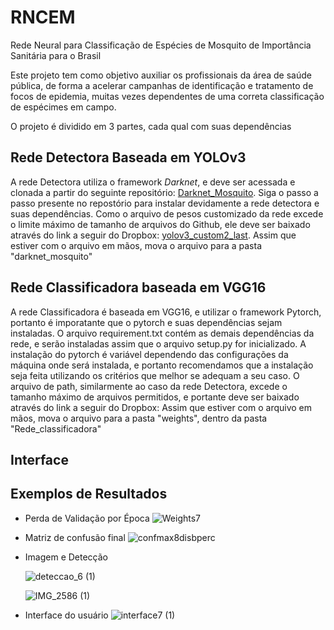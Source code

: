 # RNCEM
Rede Neural para Classificação de Espécies de Mosquito de Importância Sanitária para o Brasil

Este projeto tem como objetivo auxiliar os profissionais da área de saúde pública, de forma a acelerar campanhas de identificação e tratamento de focos de epidemia, muitas vezes dependentes de uma correta classificação de espécimes em campo.

O projeto é dividido em 3 partes, cada qual com suas dependências
## Rede Detectora Baseada em YOLOv3 
A rede Detectora utiliza o framework *Darknet*, e deve ser acessada e clonada a partir do seguinte repositório: [Darknet_Mosquito](https://github.com/LucasEmerencio/darknet_mosquito).
Siga o passo a passo presente no repostório para instalar devidamente a rede detectora e suas dependências.
Como o arquivo de pesos customizado da rede excede o limite máximo de tamanho de arquivos do Github, ele deve ser baixado através do link a seguir do Dropbox: [yolov3_custom2_last](https://github.com/LucasEmerencio/darknet_mosquito).
Assim que estiver com o arquivo em mãos, mova o arquivo para a pasta "darknet_mosquito"

## Rede Classificadora baseada em VGG16
A rede Classificadora é baseada em VGG16, e utilizar o framework Pytorch, portanto é imporatante que o pytorch e suas dependências sejam instaladas. O arquivo requirement.txt contém as demais dependências da rede, e serão instaladas assim que o arquivo setup.py for inicializado. A instalação do pytorch é variável dependendo das configurações da máquina onde será instalada, e portanto recomendamos que a instalação seja feita utilizando os critérios que melhor se adequam a seu caso.
O arquivo de path, similarmente ao caso da rede Detectora, excede o tamanho máximo de arquivos permitidos, e portante deve ser baixado através do link a seguir do Dropbox: []()
Assim que estiver com o arquivo em mãos, mova o arquivo para a pasta "weights", dentro da pasta "Rede_classificadora"

## Interface

## Exemplos de Resultados

- Perda de Validação por Época
  ![Weights7](https://github.com/user-attachments/assets/05a64031-a459-4c0e-a134-b4fc3034713f)

- Matriz de confusão final
  ![confmax8disbperc](https://github.com/user-attachments/assets/6e316fdc-3dfc-4734-914e-f12771335545)

- Imagem e Detecção

  ![deteccao_6 (1)](https://github.com/user-attachments/assets/d74bd0f2-0b2b-457e-88ff-d848c7b7c2c2)

  ![IMG_2586 (1)](https://github.com/user-attachments/assets/13e6350c-15d5-441d-adb3-51320fc3459f)


- Interface do usuário
  ![interface7 (1)](https://github.com/user-attachments/assets/1b11926e-27b3-4622-8c38-74bbff8897fe)




